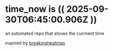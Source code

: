 # time_now is (( 2025-09-30T06:45:00.906Z ))

an automated repo that shows the currnent time

inspired by [breakingheatmap](https://github.com/breakingheatmap/breakingheatmap)